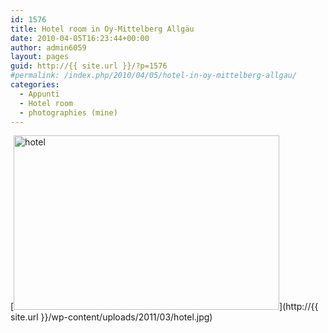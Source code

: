 ```yaml
---
id: 1576
title: Hotel room in Oy-Mittelberg Allgäu
date: 2010-04-05T16:23:44+00:00
author: admin6059
layout: pages
guid: http://{{ site.url }}/?p=1576
#permalink: /index.php/2010/04/05/hotel-in-oy-mittelberg-allgau/
categories:
  - Appunti
  - Hotel room
  - photographies (mine)
---
```

[<img class="aligncenter size-full wp-image-1574" title="hotel" src="http://{{ site.url }}/wp-content/uploads/2011/03/hotel.jpg" alt="hotel" width="425" height="279" srcset="http://{{ site.url }}/wp-content/uploads/2011/03/hotel.jpg 425w, http://{{ site.url }}/wp-content/uploads/2011/03/hotel-300x197.jpg 300w" sizes="(max-width: 425px) 100vw, 425px" />](http://{{ site.url }}/wp-content/uploads/2011/03/hotel.jpg)